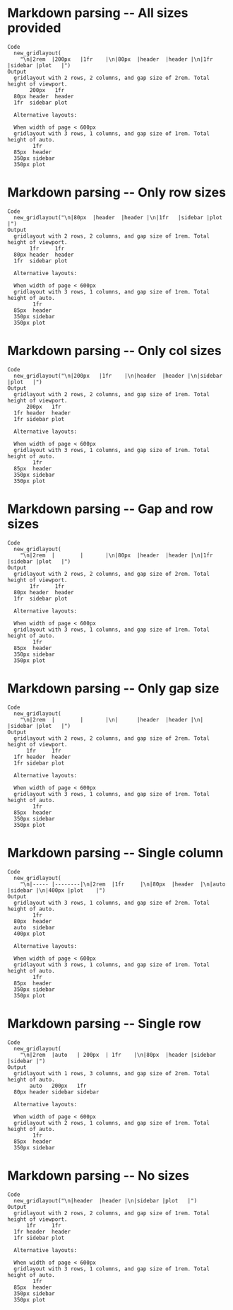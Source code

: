 # Markdown parsing -- All sizes provided

    Code
      new_gridlayout(
        "\n|2rem  |200px   |1fr    |\n|80px  |header  |header |\n|1fr   |sidebar |plot   |")
    Output
      gridlayout with 2 rows, 2 columns, and gap size of 2rem. Total height of viewport.
           200px   1fr   
      80px header  header
      1fr  sidebar plot  
      
      Alternative layouts:
      
      When width of page < 600px 
      gridlayout with 3 rows, 1 columns, and gap size of 1rem. Total height of auto.
            1fr    
      85px  header 
      350px sidebar
      350px plot   

# Markdown parsing -- Only row sizes

    Code
      new_gridlayout("\n|80px  |header  |header |\n|1fr   |sidebar |plot   |")
    Output
      gridlayout with 2 rows, 2 columns, and gap size of 1rem. Total height of viewport.
           1fr     1fr   
      80px header  header
      1fr  sidebar plot  
      
      Alternative layouts:
      
      When width of page < 600px 
      gridlayout with 3 rows, 1 columns, and gap size of 1rem. Total height of auto.
            1fr    
      85px  header 
      350px sidebar
      350px plot   

# Markdown parsing -- Only col sizes

    Code
      new_gridlayout("\n|200px   |1fr    |\n|header  |header |\n|sidebar |plot   |")
    Output
      gridlayout with 2 rows, 2 columns, and gap size of 1rem. Total height of viewport.
          200px   1fr   
      1fr header  header
      1fr sidebar plot  
      
      Alternative layouts:
      
      When width of page < 600px 
      gridlayout with 3 rows, 1 columns, and gap size of 1rem. Total height of auto.
            1fr    
      85px  header 
      350px sidebar
      350px plot   

# Markdown parsing -- Gap and row sizes

    Code
      new_gridlayout(
        "\n|2rem  |        |       |\n|80px  |header  |header |\n|1fr   |sidebar |plot   |")
    Output
      gridlayout with 2 rows, 2 columns, and gap size of 2rem. Total height of viewport.
           1fr     1fr   
      80px header  header
      1fr  sidebar plot  
      
      Alternative layouts:
      
      When width of page < 600px 
      gridlayout with 3 rows, 1 columns, and gap size of 1rem. Total height of auto.
            1fr    
      85px  header 
      350px sidebar
      350px plot   

# Markdown parsing -- Only gap size

    Code
      new_gridlayout(
        "\n|2rem  |        |       |\n|      |header  |header |\n|      |sidebar |plot   |")
    Output
      gridlayout with 2 rows, 2 columns, and gap size of 2rem. Total height of viewport.
          1fr     1fr   
      1fr header  header
      1fr sidebar plot  
      
      Alternative layouts:
      
      When width of page < 600px 
      gridlayout with 3 rows, 1 columns, and gap size of 1rem. Total height of auto.
            1fr    
      85px  header 
      350px sidebar
      350px plot   

# Markdown parsing -- Single column

    Code
      new_gridlayout(
        "\n|----- |--------|\n|2rem  |1fr     |\n|80px  |header  |\n|auto  |sidebar |\n|400px |plot    |")
    Output
      gridlayout with 3 rows, 1 columns, and gap size of 2rem. Total height of auto.
            1fr    
      80px  header 
      auto  sidebar
      400px plot   
      
      Alternative layouts:
      
      When width of page < 600px 
      gridlayout with 3 rows, 1 columns, and gap size of 1rem. Total height of auto.
            1fr    
      85px  header 
      350px sidebar
      350px plot   

# Markdown parsing -- Single row

    Code
      new_gridlayout(
        "\n|2rem  |auto   | 200px  | 1fr    |\n|80px  |header |sidebar |sidebar |")
    Output
      gridlayout with 1 rows, 3 columns, and gap size of 2rem. Total height of auto.
           auto   200px   1fr    
      80px header sidebar sidebar
      
      Alternative layouts:
      
      When width of page < 600px 
      gridlayout with 2 rows, 1 columns, and gap size of 1rem. Total height of auto.
            1fr    
      85px  header 
      350px sidebar

# Markdown parsing -- No sizes

    Code
      new_gridlayout("\n|header  |header |\n|sidebar |plot   |")
    Output
      gridlayout with 2 rows, 2 columns, and gap size of 1rem. Total height of viewport.
          1fr     1fr   
      1fr header  header
      1fr sidebar plot  
      
      Alternative layouts:
      
      When width of page < 600px 
      gridlayout with 3 rows, 1 columns, and gap size of 1rem. Total height of auto.
            1fr    
      85px  header 
      350px sidebar
      350px plot   

